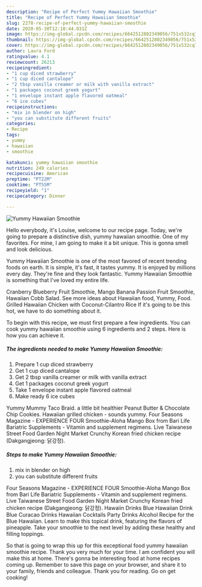 ```yaml
---
description: "Recipe of Perfect Yummy Hawaiian Smoothie"
title: "Recipe of Perfect Yummy Hawaiian Smoothie"
slug: 2278-recipe-of-perfect-yummy-hawaiian-smoothie
date: 2020-05-30T12:10:44.031Z
image: https://img-global.cpcdn.com/recipes/6642512802349056/751x532cq70/yummy-hawaiian-smoothie-recipe-main-photo.jpg
thumbnail: https://img-global.cpcdn.com/recipes/6642512802349056/751x532cq70/yummy-hawaiian-smoothie-recipe-main-photo.jpg
cover: https://img-global.cpcdn.com/recipes/6642512802349056/751x532cq70/yummy-hawaiian-smoothie-recipe-main-photo.jpg
author: Laura Ford
ratingvalue: 4.1
reviewcount: 26213
recipeingredient:
- "1 cup diced strawberry"
- "1 cup diced cantalope"
- "2 tbsp vanilla creamer or milk with vanilla extract"
- "1 packages coconut greek yogurt"
- "1 envelope instant apple flavored oatmeal"
- "6 ice cubes"
recipeinstructions:
- "mix in blender on high"
- "you can substitute different fruits"
categories:
- Recipe
tags:
- yummy
- hawaiian
- smoothie

katakunci: yummy hawaiian smoothie 
nutrition: 249 calories
recipecuisine: American
preptime: "PT22M"
cooktime: "PT55M"
recipeyield: "1"
recipecategory: Dinner

---
```



![Yummy Hawaiian Smoothie](https://img-global.cpcdn.com/recipes/6642512802349056/751x532cq70/yummy-hawaiian-smoothie-recipe-main-photo.jpg)

Hello everybody, it's Louise, welcome to our recipe page. Today, we're going to prepare a distinctive dish, yummy hawaiian smoothie. One of my favorites. For mine, I am going to make it a bit unique. This is gonna smell and look delicious.

Yummy Hawaiian Smoothie is one of the most favored of recent trending foods on earth. It is simple, it's fast, it tastes yummy. It is enjoyed by millions every day. They're fine and they look fantastic. Yummy Hawaiian Smoothie is something that I've loved my entire life.

Cranberry Blueberry Fruit Smoothie, Mango Banana Passion Fruit Smoothie, Hawaiian Cobb Salad. See more ideas about Hawaiian food, Yummy, Food. Grilled Hawaiian Chicken with Coconut-Cilantro Rice If it&#39;s going to be this hot, we have to do something about it.


To begin with this recipe, we must first prepare a few ingredients. You can cook yummy hawaiian smoothie using 6 ingredients and 2 steps. Here is how you can achieve it.

<!--inarticleads1-->

##### The ingredients needed to make Yummy Hawaiian Smoothie:

1. Prepare 1 cup diced strawberry
1. Get 1 cup diced cantalope
1. Get 2 tbsp vanilla creamer or milk with vanilla extract
1. Get 1 packages coconut greek yogurt
1. Take 1 envelope instant apple flavored oatmeal
1. Make ready 6 ice cubes


Yummy Mummy Taco Braid. a little bit healthier Peanut Butter &amp; Chocolate Chip Cookies. Hawaiian grilled chicken - sounds yummy. Four Seasons Magazine - EXPERIENCE FOUR Smoothie-Aloha Mango Box from Bari Life Bariatric Supplements - Vitamin and supplement regimens. Live Taiwanese Street Food Garden Night Market Crunchy Korean fried chicken recipe (Dakgangjeong: 닭강정). 

<!--inarticleads2-->

##### Steps to make Yummy Hawaiian Smoothie:

1. mix in blender on high
1. you can substitute different fruits


Four Seasons Magazine - EXPERIENCE FOUR Smoothie-Aloha Mango Box from Bari Life Bariatric Supplements - Vitamin and supplement regimens. Live Taiwanese Street Food Garden Night Market Crunchy Korean fried chicken recipe (Dakgangjeong: 닭강정). Hawaiin Drinks Blue Hawaiian Drink Blue Curacao Drinks Hawaiian Cocktails Party Drinks Alcohol Recipe for the Blue Hawaiian. Learn to make this topical drink, featuring the flavors of pineapple. Take your smoothie to the next level by adding these healthy and filling toppings. 

So that is going to wrap this up for this exceptional food yummy hawaiian smoothie recipe. Thank you very much for your time. I am confident you will make this at home. There's gonna be interesting food at home recipes coming up. Remember to save this page on your browser, and share it to your family, friends and colleague. Thank you for reading. Go on get cooking!
